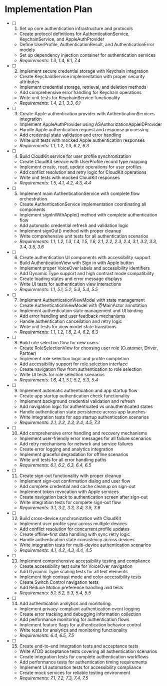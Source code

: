 # Implementation Plan

- [ ] 1. Set up core authentication infrastructure and protocols
  - Create protocol definitions for AuthenticationService, KeychainService, and AppleAuthProvider
  - Define UserProfile, AuthenticationResult, and AuthenticationError models
  - Set up dependency injection container for authentication services
  - _Requirements: 1.3, 1.4, 6.1, 7.4_

- [ ] 2. Implement secure credential storage with Keychain integration
  - Create KeychainService implementation with proper security attributes
  - Implement credential storage, retrieval, and deletion methods
  - Add comprehensive error handling for Keychain operations
  - Write unit tests for KeychainService functionality
  - _Requirements: 1.4, 2.1, 3.3, 6.1_

- [ ] 3. Create Apple authentication provider with AuthenticationServices integration
  - Implement AppleAuthProvider using ASAuthorizationAppleIDProvider
  - Handle Apple authentication request and response processing
  - Add credential state validation and error handling
  - Write unit tests with mocked Apple authentication responses
  - _Requirements: 1.1, 1.2, 1.3, 6.2, 6.3_

- [ ] 4. Build CloudKit service for user profile synchronization
  - Create CloudKit service with UserProfile record type mapping
  - Implement create, read, update operations for user profiles
  - Add conflict resolution and retry logic for CloudKit operations
  - Write unit tests with mocked CloudKit responses
  - _Requirements: 1.5, 4.1, 4.2, 4.3, 4.4_

- [ ] 5. Implement main AuthenticationService with complete flow orchestration
  - Create AuthenticationService implementation coordinating all components
  - Implement signInWithApple() method with complete authentication flow
  - Add automatic credential refresh and validation logic
  - Implement signOut() method with proper cleanup
  - Write comprehensive unit tests for all authentication scenarios
  - _Requirements: 1.1, 1.2, 1.3, 1.4, 1.5, 1.6, 2.1, 2.2, 2.3, 2.4, 3.1, 3.2, 3.3, 3.4, 3.5, 3.6_

- [ ] 6. Create authentication UI components with accessibility support
  - Build AuthenticationView with Sign in with Apple button
  - Implement proper VoiceOver labels and accessibility identifiers
  - Add Dynamic Type support and high contrast mode compatibility
  - Create loading states and error message displays
  - Write UI tests for authentication view interactions
  - _Requirements: 1.1, 5.1, 5.2, 5.3, 5.4, 5.5_

- [ ] 7. Implement AuthenticationViewModel with state management
  - Create AuthenticationViewModel with @MainActor annotation
  - Implement authentication state management and UI binding
  - Add error handling and user feedback mechanisms
  - Handle authentication cancellation and retry logic
  - Write unit tests for view model state transitions
  - _Requirements: 1.1, 1.2, 1.6, 2.4, 6.2, 6.3_

- [ ] 8. Build role selection flow for new users
  - Create RoleSelectionView for choosing user role (Customer, Driver, Partner)
  - Implement role selection logic and profile completion
  - Add accessibility support for role selection interface
  - Create navigation flow from authentication to role selection
  - Write UI tests for role selection scenarios
  - _Requirements: 1.6, 4.1, 5.1, 5.2, 5.3, 5.4_

- [ ] 9. Implement automatic authentication and app startup flow
  - Create app startup authentication check functionality
  - Implement background credential validation and refresh
  - Add navigation logic for authenticated vs unauthenticated states
  - Handle authentication state persistence across app launches
  - Write integration tests for app startup authentication scenarios
  - _Requirements: 2.1, 2.2, 2.3, 2.4, 4.5, 7.3_

- [ ] 10. Add comprehensive error handling and recovery mechanisms
  - Implement user-friendly error messages for all failure scenarios
  - Add retry mechanisms for network and service failures
  - Create error logging and analytics integration
  - Implement graceful degradation for offline scenarios
  - Write unit tests for all error handling paths
  - _Requirements: 6.1, 6.2, 6.3, 6.4, 6.5_

- [ ] 11. Create sign-out functionality with proper cleanup
  - Implement sign-out confirmation dialog and user flow
  - Add complete credential and cache cleanup on sign-out
  - Implement token revocation with Apple services
  - Create navigation back to authentication screen after sign-out
  - Write integration tests for complete sign-out flow
  - _Requirements: 3.1, 3.2, 3.3, 3.4, 3.5, 3.6_

- [ ] 12. Build cross-device synchronization with CloudKit
  - Implement user profile sync across multiple devices
  - Add conflict resolution for concurrent profile updates
  - Create offline-first data handling with sync retry logic
  - Handle authentication state consistency across devices
  - Write integration tests for multi-device authentication scenarios
  - _Requirements: 4.1, 4.2, 4.3, 4.4, 4.5_

- [ ] 13. Implement comprehensive accessibility testing and compliance
  - Create accessibility test suite for VoiceOver navigation
  - Add Dynamic Type scaling tests for all text elements
  - Implement high contrast mode and color accessibility tests
  - Create Switch Control navigation tests
  - Add Reduce Motion preference handling and tests
  - _Requirements: 5.1, 5.2, 5.3, 5.4, 5.5_

- [ ] 14. Add authentication analytics and monitoring
  - Implement privacy-compliant authentication event logging
  - Create error tracking and debugging information collection
  - Add performance monitoring for authentication flows
  - Implement feature flags for authentication behavior control
  - Write tests for analytics and monitoring functionality
  - _Requirements: 6.4, 6.5, 7.5_

- [ ] 15. Create end-to-end integration tests and acceptance tests
  - Write ATDD acceptance tests covering all authentication scenarios
  - Create integration tests for complete authentication workflows
  - Add performance tests for authentication timing requirements
  - Implement UI automation tests for accessibility compliance
  - Create mock services for reliable testing environment
  - _Requirements: 7.1, 7.2, 7.3, 7.4, 7.5_